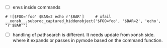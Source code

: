 - [ ] envs inside commands

```text
# ![$FOO='foo' $BAR=2 echo r'$BAR']     # xfail
__xonsh__.subproc_captured_hiddenobject('$FOO=foo', '$BAR=2', 'echo', "r'$BAR'")
```

- [ ] handling of pathsearch is different.
  It needs update from xonsh side. where it expands or passes in pymode based on the command function.

